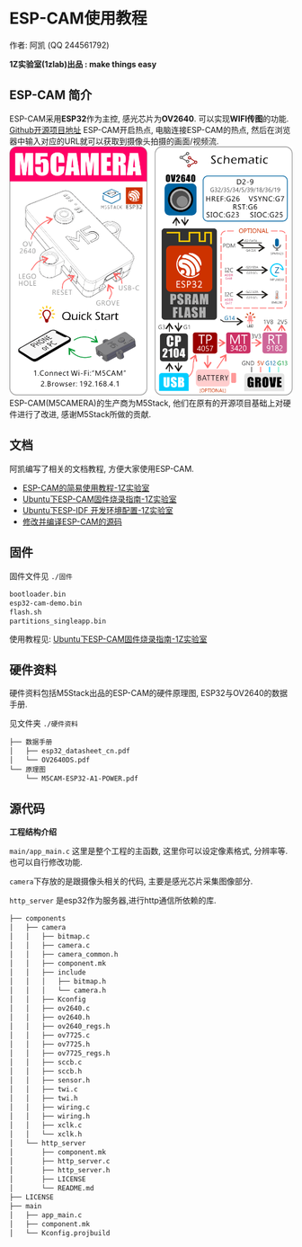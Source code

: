 # ESP-CAM使用教程

作者: 阿凯 (QQ 244561792)

**1Z实验室(1zlab)出品 : make things easy**

## ESP-CAM 简介

ESP-CAM采用**ESP32**作为主控, 感光芯片为**OV2640**. 可以实现**WIFI传图**的功能. [Github开源项目地址](https://github.com/igrr/esp32-cam-demo) 
ESP-CAM开启热点, 电脑连接ESP-CAM的热点, 然后在浏览器中输入对应的URL就可以获取到摄像头拍摄的画面/视频流.
![ESP-CAM](./IMG/0719_1.png)
ESP-CAM(M5CAMERA)的生产商为M5Stack, 他们在原有的开源项目基础上对硬件进行了改进, 感谢M5Stack所做的贡献. 


## 文档

阿凯编写了相关的文档教程, 方便大家使用ESP-CAM.

* [ESP-CAM的简易使用教程-1Z实验室](./文档/ESP-CAM的简易使用.md)
* [Ubuntu下ESP-CAM固件烧录指南-1Z实验室](./文档/Ubuntu下ESP-CAM固件烧录指南.md)
* [Ubuntu下ESP-IDF 开发环境配置-1Z实验室](./文档/Ubuntu下ESP-IDF开发环境配置.md)
* [修改并编译ESP-CAM的源码](./文档/修改并编译ESP-CAM的源码.md)

## 固件

固件文件见 `./固件` 

```
bootloader.bin
esp32-cam-demo.bin
flash.sh
partitions_singleapp.bin
```

使用教程见: [Ubuntu下ESP-CAM固件烧录指南-1Z实验室](./文档/Ubuntu下ESP-CAM固件烧录指南-1Z实验室.md)



## 硬件资料

硬件资料包括M5Stack出品的ESP-CAM的硬件原理图, ESP32与OV2640的数据手册.

见文件夹 `./硬件资料`

```
├── 数据手册
│   ├── esp32_datasheet_cn.pdf
│   └── OV2640DS.pdf
└── 原理图
    └── M5CAM-ESP32-A1-POWER.pdf
```



## 源代码

**工程结构介绍**

`main/app_main.c` 这里是整个工程的主函数, 这里你可以设定像素格式, 分辨率等. 也可以自行修改功能.

`camera`下存放的是跟摄像头相关的代码, 主要是感光芯片采集图像部分. 

`http_server` 是esp32作为服务器,进行http通信所依赖的库.

```
├── components
│   ├── camera
│   │   ├── bitmap.c
│   │   ├── camera.c
│   │   ├── camera_common.h
│   │   ├── component.mk
│   │   ├── include
│   │   │   ├── bitmap.h
│   │   │   └── camera.h
│   │   ├── Kconfig
│   │   ├── ov2640.c
│   │   ├── ov2640.h
│   │   ├── ov2640_regs.h
│   │   ├── ov7725.c
│   │   ├── ov7725.h
│   │   ├── ov7725_regs.h
│   │   ├── sccb.c
│   │   ├── sccb.h
│   │   ├── sensor.h
│   │   ├── twi.c
│   │   ├── twi.h
│   │   ├── wiring.c
│   │   ├── wiring.h
│   │   ├── xclk.c
│   │   └── xclk.h
│   └── http_server
│       ├── component.mk
│       ├── http_server.c
│       ├── http_server.h
│       ├── LICENSE
│       └── README.md
├── LICENSE
├── main
│   ├── app_main.c
│   ├── component.mk
│   └── Kconfig.projbuild


```

